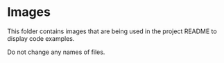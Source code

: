 # Images

This folder contains images that are being used in the project README to display code examples.

Do not change any names of files.